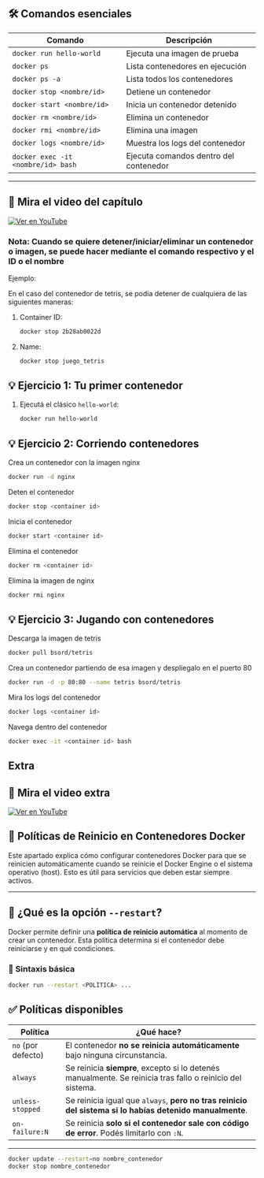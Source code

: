 ## 🛠️ Comandos esenciales

| Comando                           | Descripción                                  |
|-----------------------------------|----------------------------------------------|
| `docker run hello-world`          | Ejecuta una imagen de prueba                 |
| `docker ps`                       | Lista contenedores en ejecución              |
| `docker ps -a`                    | Lista todos los contenedores                 |
| `docker stop <nombre/id>`         | Detiene un contenedor                        |
| `docker start <nombre/id>`        | Inicia un contenedor detenido                |
| `docker rm <nombre/id>`           | Elimina un contenedor                        |
| `docker rmi <nombre/id>`          | Elimina una imagen                           |
| `docker logs <nombre/id>`         | Muestra los logs del contenedor              |
| `docker exec -it <nombre/id> bash`| Ejecuta comandos dentro del contenedor       |

---

## 🎥 Mira el video del capítulo 

[![Ver en YouTube](https://img.youtube.com/vi/YhA78GO68eY/0.jpg)](https://www.youtube.com/watch?v=YhA78GO68eY)

### Nota: Cuando se quiere detener/iniciar/eliminar un contenedor o imagen, se puede hacer mediante el comando respectivo y el ID o el nombre

Ejemplo: 

En el caso del contenedor de tetris, se podia detener de cualquiera de las siguientes maneras:

1. Container ID:
   ```bash
   docker stop 2b28ab0022d
   
2. Name:
   ```bash
   docker stop juego_tetris

## 💡 Ejercicio 1: Tu primer contenedor

1. Ejecutá el clásico `hello-world`:
   ```bash
   docker run hello-world

## 💡 Ejercicio 2: Corriendo contenedores

Crea un contenedor con la imagen nginx

   ```bash
   docker run -d nginx
 ```
Deten el contenedor

   ```bash
   docker stop <container id>
 ```

Inicia el contenedor

   ```bash
   docker start <container id>
 ```

Elimina el contenedor

   ```bash
   docker rm <container id>
 ```

 Elimina la imagen de nginx

   ```bash
   docker rmi nginx
 ```

## 💡 Ejercicio 3: Jugando con contenedores

Descarga la imagen de tetris 

   ```bash
   docker pull bsord/tetris
 ```

 Crea un contenedor partiendo de esa imagen y despliegalo en el puerto 80

   ```bash
   docker run -d -p 80:80 --name tetris bsord/tetris
 ```

 Mira los logs del contenedor

   ```bash
   docker logs <container id>
 ```

 Navega dentro del contenedor 
 
   ```bash
   docker exec -it <container id> bash
 ```



## Extra

## 🎥 Mira el video extra

[![Ver en YouTube](https://img.youtube.com/vi/mS5g6oBlduE/0.jpg)](https://www.youtube.com/watch?v=mS5g6oBlduE)

## 🚀 Políticas de Reinicio en Contenedores Docker

Este apartado explica cómo configurar contenedores Docker para que se reinicien automáticamente cuando se reinicie el Docker Engine o el sistema operativo (host). Esto es útil para servicios que deben estar siempre activos.

---

## 🔁 ¿Qué es la opción `--restart`?

Docker permite definir una **política de reinicio automática** al momento de crear un contenedor. Esta política determina si el contenedor debe reiniciarse y en qué condiciones.

### 📌 Sintaxis básica

```bash
docker run --restart <POLÍTICA> ...
```

## ✅ Políticas disponibles

| Política           | ¿Qué hace?                                                                                                  |
|--------------------|-------------------------------------------------------------------------------------------------------------|
| `no` (por defecto) | El contenedor **no se reinicia automáticamente** bajo ninguna circunstancia.                               |
| `always`           | Se reinicia **siempre**, excepto si lo detenés manualmente. Se reinicia tras fallo o reinicio del sistema. |
| `unless-stopped`   | Se reinicia igual que `always`, **pero no tras reinicio del sistema si lo habías detenido manualmente**.   |
| `on-failure:N`   | Se reinicia **solo si el contenedor sale con código de error**. Podés limitarlo con `:N`.                  |
---

```bash
docker update --restart=no nombre_contenedor
docker stop nombre_contenedor
```
